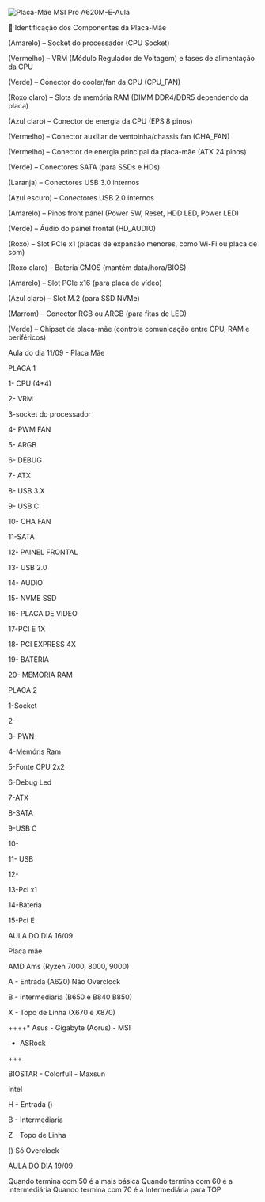 ![Placa-Mãe MSI Pro A620M-E-Aula](https://github.com/user-attachments/assets/f119330a-6d8e-462f-86ca-3c24d85e08c2)

🔹 Identificação dos Componentes da Placa-Mãe

(Amarelo) – Socket do processador (CPU Socket)

(Vermelho) – VRM (Módulo Regulador de Voltagem) e fases de alimentação da CPU

(Verde) – Conector do cooler/fan da CPU (CPU_FAN)

(Roxo claro) – Slots de memória RAM (DIMM DDR4/DDR5 dependendo da placa)

(Azul claro) – Conector de energia da CPU (EPS 8 pinos)

(Vermelho) – Conector auxiliar de ventoinha/chassis fan (CHA_FAN)

(Vermelho) – Conector de energia principal da placa-mãe (ATX 24 pinos)

(Verde) – Conectores SATA (para SSDs e HDs)

(Laranja) – Conectores USB 3.0 internos

(Azul escuro) – Conectores USB 2.0 internos

(Amarelo) – Pinos front panel (Power SW, Reset, HDD LED, Power LED)

(Verde) – Áudio do painel frontal (HD_AUDIO)

(Roxo) – Slot PCIe x1 (placas de expansão menores, como Wi-Fi ou placa de som)

(Roxo claro) – Bateria CMOS (mantém data/hora/BIOS)

(Amarelo) – Slot PCIe x16 (para placa de vídeo)

(Azul claro) – Slot M.2 (para SSD NVMe)

(Marrom) – Conector RGB ou ARGB (para fitas de LED)

(Verde) – Chipset da placa-mãe (controla comunicação entre CPU, RAM e periféricos)

Aula do dia 11/09 - Placa Mãe


PLACA 1


1- CPU (4+4)

2- VRM

3-socket do processador

4- PWM FAN

5- ARGB

6- DEBUG

7- ATX

8- USB 3.X

9- USB C

10- CHA FAN

11-SATA

12- PAINEL FRONTAL

13- USB 2.0

14- AUDIO

15- NVME SSD

16- PLACA DE VIDEO

17-PCI E 1X

18- PCI EXPRESS 4X

19- BATERIA

20- MEMORIA RAM

PLACA 2

1-Socket

2-

3- PWN

4-Memóris Ram

5-Fonte CPU 2x2

6-Debug Led

7-ATX

8-SATA

9-USB C

10- 

11- USB

12-

13-Pci x1

14-Bateria 

15-Pci E

AULA DO DIA 16/09

Placa mãe

AMD Ams (Ryzen 7000, 8000, 9000)

A - Entrada (A620) Não Overclock

B - Intermediaria (B650 e B840 B850)

X - Topo de Linha (X670 e X870)


++++* Asus - Gigabyte (Aorus) - MSI

- ASRock


+++

BIOSTAR - Colorfull - Maxsun

Intel


H - Entrada ()

B - Intermediaria

Z - Topo de Linha

() Só Overclock

AULA DO DIA 19/09

Quando termina com 50 é a mais básica
Quando termina com 60 é a intermediária
Quando termina com 70 é a Intermediária para TOP




